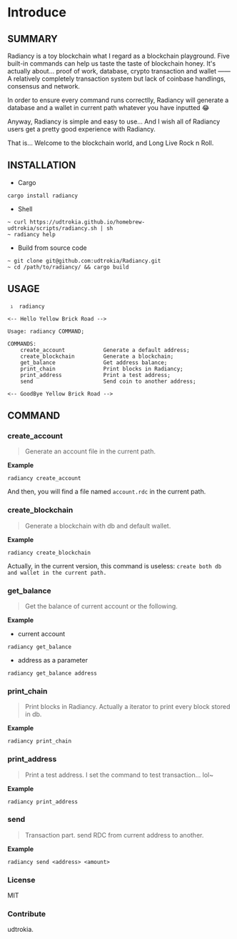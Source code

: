 # Introduce



## SUMMARY



Radiancy is a toy blockchain what I regard as a blockchain playground. Five built-in commands can help us taste the taste of  blockchain honey. It's actually about... proof of work, database, crypto transaction and wallet —— A relatively completely transaction system but lack of coinbase handlings, consensus and network.

In order to ensure every command runs correctlly, Radiancy will generate a database and a wallet in current path whatever you have inputted 😂

Anyway, Radiancy is simple and easy to use... And I wish all of Radiancy users get a pretty good experience with Radiancy.

That is... Welcome to the blockchain world,  and Long Live Rock n Roll.



## INSTALLATION



+ Cargo

```
cargo install radiancy 
```



+ Shell

```
~ curl https://udtrokia.github.io/homebrew-udtrokia/scripts/radiancy.sh | sh 
~ radiancy help
```



+ Build from source code

```
~ git clone git@github.com:udtrokia/Radiancy.git
~ cd /path/to/radiancy/ && cargo build
```



## USAGE



```
 ℷ  radiancy

<-- Hello Yellow Brick Road -->

Usage: radiancy COMMAND;

COMMANDS:
    create_account            Generate a default address;
    create_blockchain         Generate a blockchain;
    get_balance               Get address balance;
    print_chain               Print blocks in Radiancy;
    print_address             Print a test address;
    send                      Send coin to another address;

<-- GoodBye Yellow Brick Road -->
```





## COMMAND



### create_account

> Generate an account file in the current path.



__Example__

```
radiancy create_account
```

And then, you will find a file named `account.rdc` in the current path.



### create_blockchain

> Generate a blockchain with db and default wallet.



__Example__

```
radiancy create_blockchain
```

Actually, in the current version, this command is useless: `create both db and wallet in the current path.`



### get_balance 

> Get the balance of current account or the following.



__Example__

+ current account

```
radiancy get_balance
```

+ address as a parameter

```
radiancy get_balance address
```



### print_chain

> Print blocks in Radiancy. Actually a iterator to print every block stored in db.



__Example__

```
radiancy print_chain
```



### print_address

> Print a test address. I set the command to test transaction... lol~



__Example__

```
radiancy print_address
```



### send

> Transaction part. send RDC from current address to another.



__Example__

```
radiancy send <address> <amount>
```



### License 



MIT



### Contribute



udtrokia.



